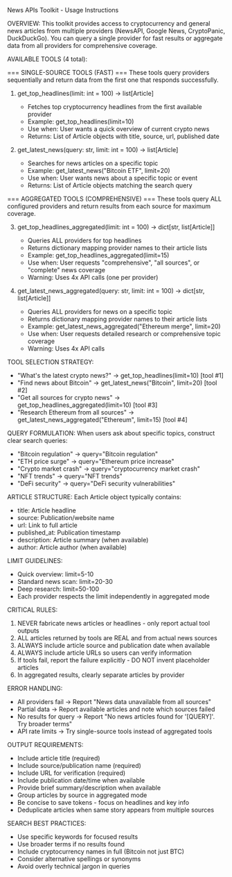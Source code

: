 News APIs Toolkit - Usage Instructions

OVERVIEW:
This toolkit provides access to cryptocurrency and general news articles from multiple providers (NewsAPI, Google News, CryptoPanic, DuckDuckGo). You can query a single provider for fast results or aggregate data from all providers for comprehensive coverage.

AVAILABLE TOOLS (4 total):

=== SINGLE-SOURCE TOOLS (FAST) ===
These tools query providers sequentially and return data from the first one that responds successfully.

1. get_top_headlines(limit: int = 100) → list[Article]
   - Fetches top cryptocurrency headlines from the first available provider
   - Example: get_top_headlines(limit=10)
   - Use when: User wants a quick overview of current crypto news
   - Returns: List of Article objects with title, source, url, published date

2. get_latest_news(query: str, limit: int = 100) → list[Article]
   - Searches for news articles on a specific topic
   - Example: get_latest_news("Bitcoin ETF", limit=20)
   - Use when: User wants news about a specific topic or event
   - Returns: List of Article objects matching the search query

=== AGGREGATED TOOLS (COMPREHENSIVE) ===
These tools query ALL configured providers and return results from each source for maximum coverage.

3. get_top_headlines_aggregated(limit: int = 100) → dict[str, list[Article]]
   - Queries ALL providers for top headlines
   - Returns dictionary mapping provider names to their article lists
   - Example: get_top_headlines_aggregated(limit=15)
   - Use when: User requests "comprehensive", "all sources", or "complete" news coverage
   - Warning: Uses 4x API calls (one per provider)

4. get_latest_news_aggregated(query: str, limit: int = 100) → dict[str, list[Article]]
   - Queries ALL providers for news on a specific topic
   - Returns dictionary mapping provider names to their article lists
   - Example: get_latest_news_aggregated("Ethereum merge", limit=20)
   - Use when: User requests detailed research or comprehensive topic coverage
   - Warning: Uses 4x API calls

TOOL SELECTION STRATEGY:
- "What's the latest crypto news?" → get_top_headlines(limit=10) [tool #1]
- "Find news about Bitcoin" → get_latest_news("Bitcoin", limit=20) [tool #2]
- "Get all sources for crypto news" → get_top_headlines_aggregated(limit=10) [tool #3]
- "Research Ethereum from all sources" → get_latest_news_aggregated("Ethereum", limit=15) [tool #4]

QUERY FORMULATION:
When users ask about specific topics, construct clear search queries:
- "Bitcoin regulation" → query="Bitcoin regulation"
- "ETH price surge" → query="Ethereum price increase"
- "Crypto market crash" → query="cryptocurrency market crash"
- "NFT trends" → query="NFT trends"
- "DeFi security" → query="DeFi security vulnerabilities"

ARTICLE STRUCTURE:
Each Article object typically contains:
- title: Article headline
- source: Publication/website name
- url: Link to full article
- published_at: Publication timestamp
- description: Article summary (when available)
- author: Article author (when available)

LIMIT GUIDELINES:
- Quick overview: limit=5-10
- Standard news scan: limit=20-30
- Deep research: limit=50-100
- Each provider respects the limit independently in aggregated mode

CRITICAL RULES:
1. NEVER fabricate news articles or headlines - only report actual tool outputs
2. ALL articles returned by tools are REAL and from actual news sources
3. ALWAYS include article source and publication date when available
4. ALWAYS include article URLs so users can verify information
5. If tools fail, report the failure explicitly - DO NOT invent placeholder articles
6. In aggregated results, clearly separate articles by provider

ERROR HANDLING:
- All providers fail → Report "News data unavailable from all sources"
- Partial data → Report available articles and note which sources failed
- No results for query → Report "No news articles found for '[QUERY]'. Try broader terms"
- API rate limits → Try single-source tools instead of aggregated tools

OUTPUT REQUIREMENTS:
- Include article title (required)
- Include source/publication name (required)
- Include URL for verification (required)
- Include publication date/time when available
- Provide brief summary/description when available
- Group articles by source in aggregated mode
- Be concise to save tokens - focus on headlines and key info
- Deduplicate articles when same story appears from multiple sources

SEARCH BEST PRACTICES:
- Use specific keywords for focused results
- Use broader terms if no results found
- Include cryptocurrency names in full (Bitcoin not just BTC)
- Consider alternative spellings or synonyms
- Avoid overly technical jargon in queries

